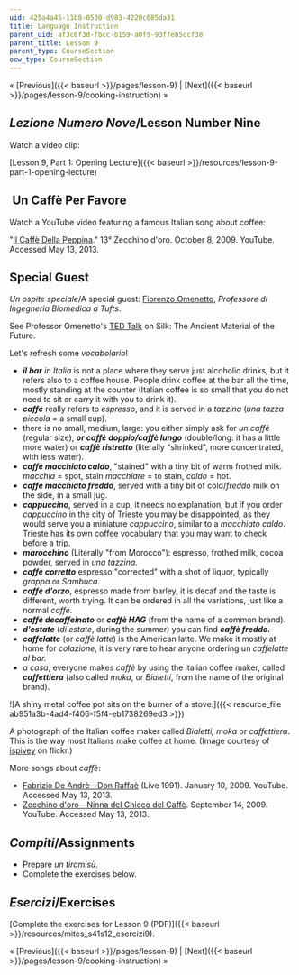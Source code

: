 ```yaml
---
uid: 425a4a45-11b8-0530-d983-4220c685da31
title: Language Instruction
parent_uid: af3c6f3d-fbcc-b159-a0f9-93ffeb5ccf38
parent_title: Lesson 9
parent_type: CourseSection
ocw_type: CourseSection
---
```


« [Previous]({{< baseurl >}}/pages/lesson-9) | [Next]({{< baseurl >}}/pages/lesson-9/cooking-instruction) »

_Lezione Numero Nove_/Lesson Number Nine
----------------------------------------

Watch a video clip:

[Lesson 9, Part 1: Opening Lecture]({{< baseurl >}}/resources/lesson-9-part-1-opening-lecture)

 **Un Caffè Per Favore**
------------------------

Watch a YouTube video featuring a famous Italian song about coffee:

"[Il Caffè Della Peppina](http://www.youtube.com/watch?feature=player_embedded&v=nqzz3yzzN8c)." 13° Zecchino d'oro. October 8, 2009. YouTube. Accessed May 13, 2013.

Special Guest
-------------

_Un ospite speciale_/A special guest: [Fiorenzo Omenetto](http://ase.tufts.edu/biomedical/unolab/home.html), _Professore di Ingegneria Biomedica a Tufts_.

See Professor Omenetto's [TED Talk](http://www.ted.com/talks/fiorenzo_omenetto_silk_the_ancient_material_of_the_future.html) on Silk: The Ancient Material of the Future.

Let's refresh some _vocabolario_!

*   **_il bar_** _in Italia_ is not a place where they serve just alcoholic drinks, but it refers also to a coffee house. People drink coffee at the bar all the time, mostly standing at the counter (Italian coffee is so small that you do not need to sit or carry it with you to drink it).
*   _**caffè**_ really refers to _espresso_, and it is served in a _tazzina_ (_una tazza piccola_ = a small cup).
*   there is no small, medium, large: you either simply ask for _un caffè_ (regular size), _**or caffè doppio/caffè lungo**_ (double/long: it has a little more water) or **_caffè ristretto_** (literally "shrinked", more concentrated, with less water).
*   _**caffè macchiato caldo**_, "stained" with a tiny bit of warm frothed milk. _macchia_ \= spot, stain _macchiare_ \= to stain, _caldo_ = hot.
*   _**caffè macchiato freddo**_, served with a tiny bit of cold/_freddo_ milk on the side, in a small jug.
*   _**cappuccino**_, served in a cup, it needs no explanation, but if you order _cappuccino_ in the city of Trieste you may be disappointed, as they would serve you a miniature _cappuccino_, similar to a _macchiato caldo_. Trieste has its own coffee vocabulary that you may want to check before a trip.
*   _**marocchino**_ (Literally "from Morocco"): espresso, frothed milk, cocoa powder, served in _una tazzina._
*   _**caffè corretto**_ espresso "corrected" with a shot of liquor, typically _grappa_ or _Sambuca._
*   _**caffè d'orzo**_, espresso made from barley, it is decaf and the taste is different, worth trying. It can be ordered in all the variations, just like a normal _caffè_.
*   _**caffè decaffeinato**_ or _**caffè HAG**_ (from the name of a common brand).
*   _**d'estate**_ (_di estate_, during the summer) you can find **_caffè freddo._**
*   _**caffelatte**_ (or _caffè latte_) is the American latte. We make it mostly at home for _colazione_, it is very rare to hear anyone ordering un _caffelatte al bar._
*   _a casa_, everyone makes _caffè_ by using the italian coffee maker, called **_caffettiera_** (also called _moka_, or _Bialetti_, from the name of the original brand).

![A shiny metal coffee pot sits on the burner of a stove.]({{< resource_file ab951a3b-4ad4-f406-f5f4-eb1738269ed3 >}})

A photograph of the Italian coffee maker called _Bialetti, moka_ or _caffettiera_. This is the way most Italians make coffee at home. (Image courtesy of [ispivey](http://www.flickr.com/photos/ispivey/196132880/) on flickr.)

More songs about _caffè_:

*   [Fabrizio De Andrè—Don Raffaè](http://www.youtube.com/watch?v=tVxcBsMqMVw) (Live 1991). January 10, 2009. YouTube. Accessed May 13, 2013.
*   [Zecchino d'oro—Ninna del Chicco del Caffè](http://www.youtube.com/watch?v=iXWIwo0wI3g). September 14, 2009. YouTube. Accessed May 13, 2013.

_Compiti_/Assignments
---------------------

*   Prepare _un tiramisù_.
*   Complete the exercises below.

_Esercizi_/Exercises
--------------------

[Complete the exercises for Lesson 9 (PDF)]({{< baseurl >}}/resources/mites_s41s12_esercizi9).

« [Previous]({{< baseurl >}}/pages/lesson-9) | [Next]({{< baseurl >}}/pages/lesson-9/cooking-instruction) »
